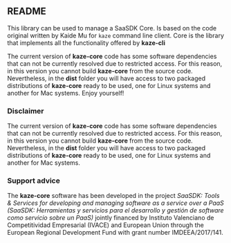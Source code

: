## README

This library can be used to manage a SaaSDK Core. Is based on the code original written by Kaide Mu for `kaze` command line client.
Core is the library that implements all the functionality offered by **kaze-cli**

The current version of **kaze-core** code has some software dependencies that can not be currently resolved due to restricted access. For this reason, in this version you cannot build **kaze-core** from the source code. Nevertheless, in the **dist** folder you will have access to two packaged distributions of **kaze-core** ready to be used, one for Linux systems and another for Mac systems. Enjoy yourself!

### Disclaimer

The current version of **kaze-core** code has some software dependencies that can not be currently resolved due to restricted access. For this reason, in this version you cannot build **kaze-core** from the source code. Nevertheless, in the **dist** folder you will have access to two packaged distributions of **kaze-core** ready to be used, one for Linux systems and another for Mac systems.

### Support advice

The **kaze-core** software has been developed in the project *SaaSDK: Tools & Services for developing and managing software as a service over a PaaS (SaaSDK: Herramientas y servicios para el desarrollo y gestión de software como servicio sobre un PaaS)* jointly financed by Instituto Valenciano de Competitividad Empresarial (IVACE) and European Union through the European Regional Development Fund with grant number IMDEEA/2017/141.